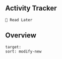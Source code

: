 ## Activity Tracker
```ActivityHistory
💚 Read Later
```

## Overview
```folderv
target: 
sort: modify-new
```